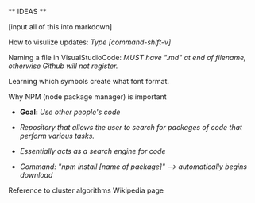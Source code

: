 ** IDEAS **

[input all of this into markdown]

How to visulize updates:
*Type [command-shift-v]*

Naming a file in VisualStudioCode:
*MUST have ".md" at end of filename, otherwise Github will not register.*


Learning which symbols create what font format.

Why NPM (node package manager) is important

* **Goal:** *Use other people's code*

* *Repository that allows the user to search for packages of code that perform various tasks.*

* *Essentially acts as a search engine for code*

* *Command: "npm install [name of package]" --> automatically begins download*


Reference to cluster algorithms Wikipedia page